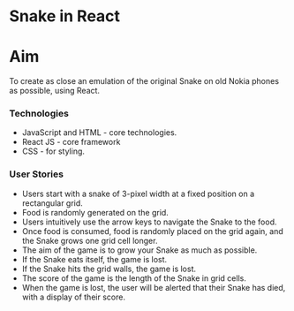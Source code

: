 # Snake in React

# Aim
To create as close an emulation of the original Snake on old Nokia phones as possible, using React.

### Technologies
- JavaScript and HTML - core technologies.
- React JS - core framework
- CSS - for styling.

### User Stories
- Users start with a snake of 3-pixel width at a fixed position on a rectangular grid.
- Food is randomly generated on the grid.
- Users intuitively use the arrow keys to navigate the Snake to the food.
- Once food is consumed, food is randomly placed on the grid again, and the Snake grows one grid cell longer.
- The aim of the game is to grow your Snake as much as possible.
- If the Snake eats itself, the game is lost.
- If the Snake hits the grid walls, the game is lost.
- The score of the game is the length of the Snake in grid cells.
- When the game is lost, the user will be alerted that their Snake has died, with a display of their score.